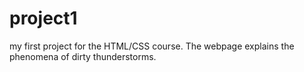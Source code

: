 # project1
my first project for the HTML/CSS course. The webpage explains the phenomena of dirty thunderstorms. 
